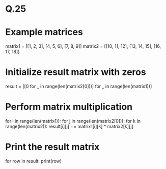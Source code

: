 # Q.25
# Example matrices
matrix1 = [[1, 2, 3],
           [4, 5, 6],
           [7, 8, 9]]
matrix2 = [[10, 11, 12],
           [13, 14, 15],
           [16, 17, 18]]

# Initialize result matrix with zeros
result = [[0 for _ in range(len(matrix2[0]))] for _ in range(len(matrix1))]

# Perform matrix multiplication
for i in range(len(matrix1)):
    for j in range(len(matrix2[0])):
        for k in range(len(matrix2)):
            result[i][j] += matrix1[i][k] * matrix2[k][j]

# Print the result matrix
for row in result:
    print(row)
